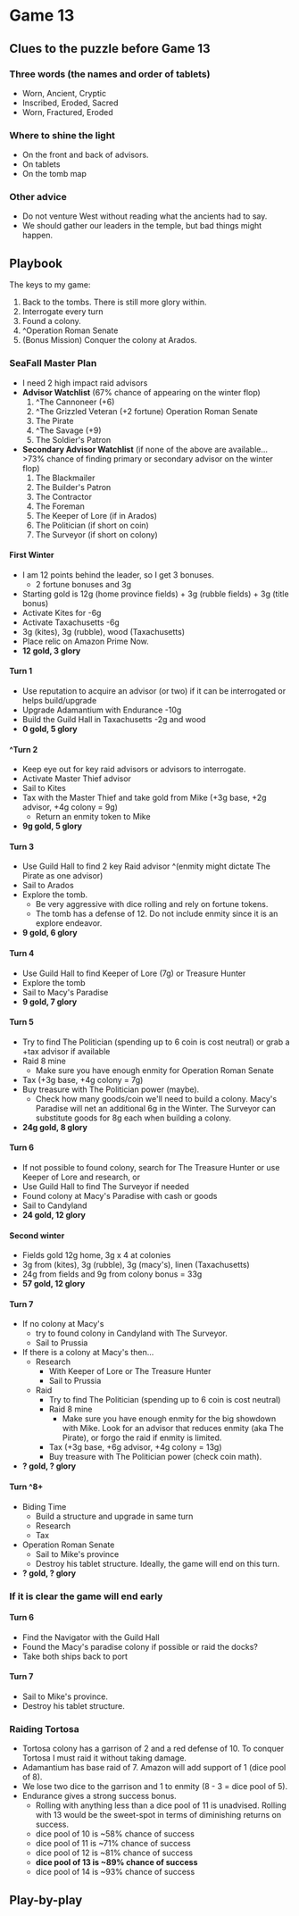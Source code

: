 # Game 13
## Clues to the puzzle before Game 13

### Three words (the names and order of tablets)
* Worn, Ancient, Cryptic
* Inscribed, Eroded, Sacred
* Worn, Fractured, Eroded

### Where to shine the light
* On the front and back of advisors.
* On tablets
* On the tomb map

### Other advice
* Do not venture West without reading what the ancients had to say.
* We should gather our leaders in the temple, but bad things might happen.

## Playbook
The keys to my game:
1. Back to the tombs. There is still more glory within.
1. Interrogate every turn
1. Found a colony.
1. ^Operation Roman Senate
1. (Bonus Mission) Conquer the colony at Arados.

### SeaFall Master Plan
* I need 2 high impact raid advisors
* **Advisor Watchlist** (67% chance of appearing on the winter flop)
   1. ^The Cannoneer (+6)
   1. ^The Grizzled Veteran (+2 fortune) Operation Roman Senate
   1. The Pirate
   1. ^The Savage (+9)
   1. The Soldier's Patron
* **Secondary Advisor Watchlist** (if none of the above are available... >73% chance of finding primary or secondary advisor on the winter flop)
   1. The Blackmailer
   1. The Builder's Patron
   1. The Contractor
   1. The Foreman
   1. The Keeper of Lore (if in Arados)
   1. The Politician (if short on coin)
   1. The Surveyor (if short on colony)

#### First Winter
* I am 12 points behind the leader, so I get 3 bonuses.
   * 2 fortune bonuses and 3g
* Starting gold is 12g (home province fields) + 3g (rubble fields) + 3g (title bonus)
* Activate Kites for -6g
* Activate Taxachusetts -6g
* 3g (kites), 3g (rubble), wood (Taxachusetts)
* Place relic on Amazon Prime Now.
* **12 gold, 3 glory**

#### Turn 1
* Use reputation to acquire an advisor (or two) if it can be interrogated or helps build/upgrade
* Upgrade Adamantium with Endurance -10g
* Build the Guild Hall in Taxachusetts -2g and wood
* **0 gold, 5 glory**

#### ^Turn 2
* Keep eye out for key raid advisors or advisors to interrogate.
* Activate Master Thief advisor
* Sail to Kites
* Tax with the Master Thief and take gold from Mike (+3g base, +2g advisor, +4g colony = 9g)
  * Return an enmity token to Mike
* **9g gold, 5 glory**

#### Turn 3
* Use Guild Hall to find 2 key Raid advisor ^(enmity might dictate The Pirate as one advisor)
* Sail to Arados
* Explore the tomb.
  * Be very aggressive with dice rolling and rely on fortune tokens.
  * The tomb has a defense of 12. Do not include enmity since it is an explore endeavor.
* **9 gold, 6 glory**

#### Turn 4
* Use Guild Hall to find Keeper of Lore (7g) or Treasure Hunter
* Explore the tomb
* Sail to Macy's Paradise
* **9 gold, 7 glory**

#### Turn 5
* Try to find The Politician (spending up to 6 coin is cost neutral) or grab a +tax advisor if available
* Raid 8 mine
  * Make sure you have enough enmity for Operation Roman Senate
* Tax (+3g base, +4g colony = 7g)
* Buy treasure with The Politician power (maybe).
  * Check how many goods/coin we'll need to build a colony. Macy's Paradise will net an additional 6g in the Winter. The Surveyor can substitute goods for 8g each when building a colony.
* **24g gold, 8 glory**

#### Turn 6
* If not possible to found colony, search for The Treasure Hunter or use Keeper of Lore and research, or
* Use Guild Hall to find The Surveyor if needed
* Found colony at Macy's Paradise with cash or goods
* Sail to Candyland
* **24 gold, 12 glory**

#### Second winter
* Fields gold 12g home, 3g x 4 at colonies
* 3g from (kites), 3g (rubble), 3g (macy's), linen (Taxachusetts)
* 24g from fields and 9g from colony bonus = 33g
* **57 gold, 12 glory**

#### Turn 7
* If no colony at Macy's
  * try to found colony in Candyland with The Surveyor.
  * Sail to Prussia
* If there is a colony at Macy's then...
  * Research
    * With Keeper of Lore or The Treasure Hunter
    * Sail to Prussia
  * Raid
    * Try to find The Politician (spending up to 6 coin is cost neutral)
    * Raid 8 mine
      * Make sure you have enough enmity for the big showdown with Mike. Look for an advisor that reduces enmity (aka The Pirate), or forgo the raid if enmity is limited.
    * Tax (+3g base, +6g advisor, +4g colony = 13g)
    * Buy treasure with The Politician power (check coin math).
* **? gold, ? glory**

#### Turn ^8+
* Biding Time
  * Build a structure and upgrade in same turn
  * Research
  * Tax
* Operation Roman Senate
  * Sail to Mike's province
  * Destroy his tablet structure. Ideally, the game will end on this turn.
* **? gold, ? glory**

### If it is clear the game will end early

#### Turn 6
* Find the Navigator with the Guild Hall
* Found the Macy's paradise colony if possible or raid the docks?
* Take both ships back to port

#### Turn 7
* Sail to Mike's province.
* Destroy his tablet structure.

### Raiding Tortosa
* Tortosa colony has a garrison of 2 and a red defense of 10. To conquer Tortosa I must raid it without taking damage.
* Adamantium has base raid of 7. Amazon will add support of 1 (dice pool of 8).
* We lose two dice to the garrison and 1 to enmity (8 - 3 = dice pool of 5).
* Endurance gives a strong success bonus.
  * Rolling with anything less than a dice pool of 11 is unadvised. Rolling with 13 would be the sweet-spot in terms of diminishing returns on success.
  * dice pool of 10 is ~58% chance of success
  * dice pool of 11 is ~71% chance of success
  * dice pool of 12 is ~81% chance of success
  * **dice pool of 13 is ~89% chance of success**
  * dice pool of 14 is ~93% chance of success

## Play-by-play

